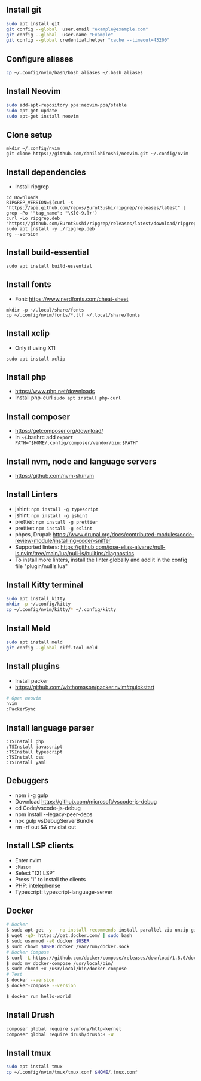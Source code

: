 ## Install git

```bash
sudo apt install git
git config --global  user.email "example@example.com"
git config --global  user.name "Example"
git config --global credential.helper "cache --timeout=43200"
```

## Configure aliases
```bash
cp ~/.config/nvim/bash/bash_aliases ~/.bash_aliases
```



## Install Neovim

```bash
sudo add-apt-repository ppa:neovim-ppa/stable
sudo apt-get update
sudo apt-get install neovim
```

## Clone setup

```
mkdir ~/.config/nvim
git clone https://github.com/danilohiroshi/neovim.git ~/.config/nvim
```

## Install dependencies

- Install ripgrep

```
cd Downloads
RIPGREP_VERSION=$(curl -s "https://api.github.com/repos/BurntSushi/ripgrep/releases/latest" | grep -Po '"tag_name": "\K[0-9.]+')
curl -Lo ripgrep.deb "https://github.com/BurntSushi/ripgrep/releases/latest/download/ripgrep_${RIPGREP_VERSION}_amd64.deb"
sudo apt install -y ./ripgrep.deb
rg --version
```

## Install build-essential

```
sudo apt install build-essential
```

## Install fonts

- Font: https://www.nerdfonts.com/cheat-sheet

```
mkdir -p ~/.local/share/fonts
cp ~/.config/nvim/fonts/*.ttf ~/.local/share/fonts
```

## Install xclip

- Only if using X11

```
sudo apt install xclip
```

## Install php

- https://www.php.net/downloads
- Install php-curl `sudo apt install php-curl`

## Install composer

- https://getcomposer.org/download/
- In ~/.bashrc add `export PATH="$HOME/.config/composer/vendor/bin:$PATH"`

## Install nvm, node and language servers

- https://github.com/nvm-sh/nvm

## Install Linters

- jshint: `npm install -g typescript`
- jshint: `npm install -g jshint`
- prettier: `npm install -g prettier`
- prettier: `npm install -g eslint`
- phpcs, Drupal: https://www.drupal.org/docs/contributed-modules/code-review-module/installing-coder-sniffer
- Supported linters: https://github.com/jose-elias-alvarez/null-ls.nvim/tree/main/lua/null-ls/builtins/diagnostics
- To install more linters, install the linter globally and add it in the config file "plugin/nullls.lua"

## Install Kitty terminal

```bash
sudo apt install kitty
mkdir -p ~/.config/kitty
cp ~/.config/nvim/kitty/* ~/.config/kitty
```
## Install Meld

```bash
sudo apt install meld
git config --global diff.tool meld
```

## Install plugins

- Install packer
- https://github.com/wbthomason/packer.nvim#quickstart

```bash
# Open neovim
nvim
:PackerSync
```

## Install language parser

```
:TSInstall php
:TSInstall javascript
:TSInstall typescript
:TSInstall css
:TSInstall yaml
```

## Debuggers

- npm i -g gulp
- Download https://github.com/microsoft/vscode-js-debug
- cd Code/vscode-js-debug
- npm install --legacy-peer-deps
- npx gulp vsDebugServerBundle
- rm -rf out && mv dist out

## Install LSP clients

- Enter nvim
- `:Mason`
- Select "(2) LSP"
- Press "i" to install the clients
- PHP: intelephense
- Typescript: typescript-language-server

## Docker

```bash
# Docker
$ sudo apt-get -y --no-install-recommends install parallel zip unzip git curl meld gitg vim mysql-client nfs-common mc php-curl jq
$ wget -qO- https://get.docker.com/ | sudo bash
$ sudo usermod -aG docker $USER
$ sudo chown $USER:docker /var/run/docker.sock
# Docker Compose
$ curl -L https://github.com/docker/compose/releases/download/1.8.0/docker-compose-`uname -s`-`uname -m` > docker-compose
$ sudo mv docker-compose /usr/local/bin/
$ sudo chmod +x /usr/local/bin/docker-compose
# Test
$ docker --version
$ docker-compose --version

$ docker run hello-world
```

## Install Drush

```bash
composer global require symfony/http-kernel
composer global require drush/drush:8 -W
```

## Install tmux

```bash
sudo apt install tmux
cp ~/.config/nvim/tmux/tmux.conf $HOME/.tmux.conf
```
